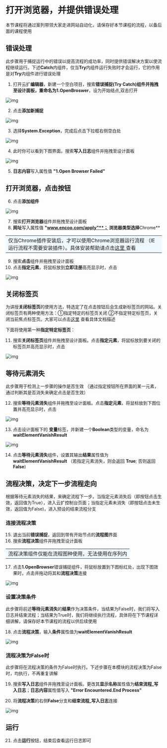 # 打开浏览器，并提供错误处理
本节课程将通过案列带领大家走进网站自动化，请保存好本节课程的流程，以备后面的课程使用

## 错误处理
此步骤用于捕捉运行中的错误以提高流程的成功率，同时提供错误解决方案以使流程继续运行。下述**Catch**内组件，仅当**Try**内组件运行失败时才会运行，它的作用是对**Try**内组件进行错误处理

1. 打开云扩**编辑器**，新建一个空白项目，搜索**错误捕捉(Try Catch)**组件并拖拽至设计面板，重命名为**1.OpenBroswer**，设为开始结点,双击打开

![img](https://docimages.blob.core.chinacloudapi.cn/images/Amanda/Tutorial/web/Rename.png)

2. 点击**添加新捕捉**

![img](https://docimages.blob.core.chinacloudapi.cn/images/Amanda/Tutorial/web/catch.png)

3. 选择**System.Exception**，完成后点击下拉框右侧空白处

![img](https://docimages.blob.core.chinacloudapi.cn/images/Amanda/Tutorial/web/catch1.png)

4. 此时你可以看到下图界面。搜索**写入日志**组件并拖拽至设计面板

![img](https://docimages.blob.core.chinacloudapi.cn/images/Amanda/Tutorial/web/catch2.png)

5. **日志内容**写入属性值 **"1.Open Browser Failed"**

## 打开浏览器，点击按钮
6. 点击**添加组件**

![img](https://docimages.blob.core.chinacloudapi.cn/images/Amanda/Tutorial/web/catch3.png)

7. 搜索**打开浏览器**组件并拖拽至设计面板
8. **网址**写入属性值 **"www.encoo.com/apply"**； **浏览器类型**选择**Chrome**
<table><td bgcolor=	#F0F8FF>仅当Chrome插件安装后，才可以使用Chrome浏览器运行流程 （IE运行流程不需要安装插件）。具体安装帮助请点击<a href=https://academy.bottime.com/zh-cn/wiki/Studio/Extensions/ChromeExtension.md>这里 </a>查看</td></table>

9. 搜索**点击**组件并拖拽至设计面板
10. 点击**指定元素**，将鼠标放到**立即注册**高亮显示时，点击

![img](https://docimages.blob.core.chinacloudapi.cn/images/Amanda/Tutorial/web/Register.png)

## 关闭标签页
为讲授**关闭标签页**的使用方法，特选定了在点击按钮后会生成新标签页的网站。关闭标签页有两种使用方法：①指定特定的标签页关闭 ②不指定特定标签页，关闭当前焦点标签页。大家可以点击[这里](https://academy.bottime.com/wiki/Activities/AppAutomation/Browser/CloseTab.md) 查看具体文档描述

下面将使用第一种**指定特定标签页**：

11. 搜索**关闭标签页**组件并拖拽至设计面板。点击**指定元素**，将鼠标放到要关闭的标签页并高亮显示时，点击

![img](https://docimages.blob.core.chinacloudapi.cn/images/Amanda/Tutorial/web/highlight.png)


## 等待元素消失
此步骤用于检测上一步骤的操作是否生效 （通过指定按钮所在界面的某一元素，通过判断其是否消失来确定点击是否生效）

12. 搜索**等待元素消失**组件并拖拽至设计面板。点击**指定元素**，将鼠标放到下图位置并高亮显示时，点击

![img](https://docimages.blob.core.chinacloudapi.cn/images/Amanda/Tutorial/web/waitVanish.png)


13. 点击设计面板下的 **变量**标签，并新建一个**Boolean**类型的变量，命名为**waitElementVanishResult**

![img](https://docimages.blob.core.chinacloudapi.cn/images/Amanda/Tutorial/web/var1.png)

14. 点击**等待元素消失**组件，设置其输出**结果**属性值为**waitElementVanishResult** （若指定元素消失，则会返回 **True**; 否则返回 **False**)

## 流程决策，决定下一步流程走向
根据等待元素消失的结果，来确定流程下一步。当指定元素消失后（即按钮点击生效，返回值为True），进入云扩控制台页面；当指定元素未消失（即按钮点击未生效，返回值为False)，进入预设的结束流程分支

### 连接流程决策

15. 退出当前**错误捕捉**，返回到带有开始节点的**流程图**界面
16. 搜索**流程决策**组件并拖拽至设计面板 
<table><td bgcolor=	#F0F8FF>流程决策组件仅能在流程图种使用，无法使用在序列内</td></table>

17. 点击**1.OpenBrowser**错误捕捉组件，将鼠标放置到下图标红处，出现下图效果时，点击并拖动将其和**流程决策**连接

![img](https://docimages.blob.core.chinacloudapi.cn/images/Amanda/Tutorial/web/line.png)


### 设置决策条件
此步骤将前述**等待元素消失**的**结果**作为决策条件，当结果为False时，我们将写入日志并结束流程；当结果为True时，我们将继续执行流程，具体将在下节课程详细讲解，请保存好本节课程的流程以供后续使用

18. 点击**流程决策**，输入**条件**属性值为**waitElementVanishResult**

![img](https://docimages.blob.core.chinacloudapi.cn/images/Amanda/Tutorial/web/decision.png)

### 流程决策为False时
此步骤将在流程决策的条件为False时执行。下述步骤在本模块的流程决策为False时，均执行，不再重复讲解

19. 搜索**写入日志**组件并拖拽至设计面板。更改其**显示名称**属性值为**结束流程_写入日志**；**日志内容**属性值写入 **"Error Encountered.End Process"**

20. 将**流程决策**的右侧**False**分支和**结束流程_写入日志**连接

![img](https://docimages.blob.core.chinacloudapi.cn/images/Amanda/Tutorial/web/decision1.png)

## 运行
21. 点击**运行**按钮，结束后查看运行日志即可